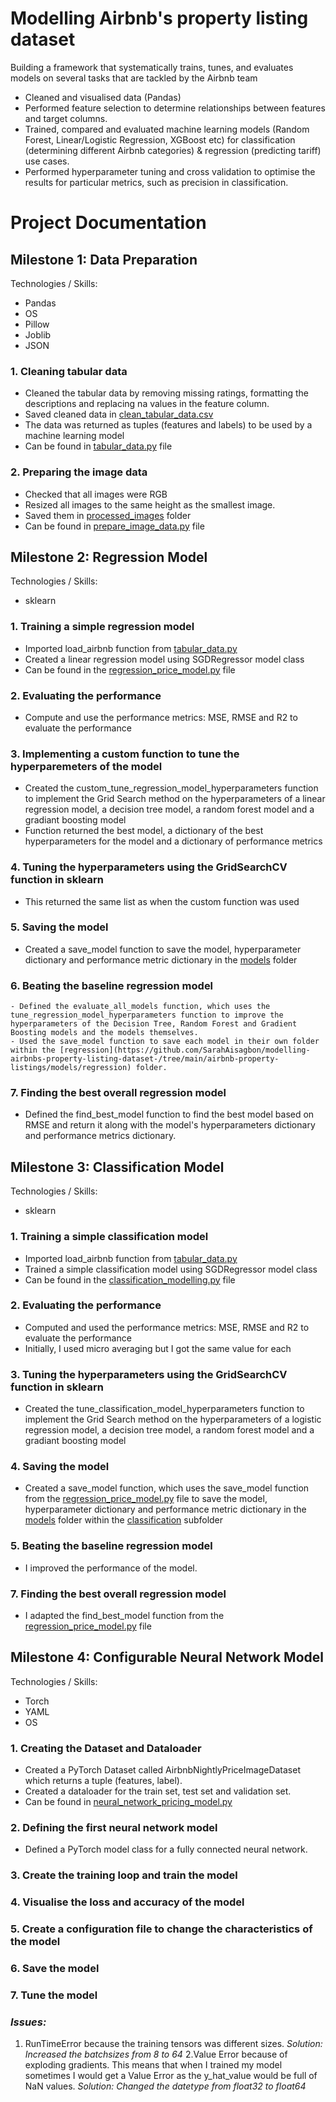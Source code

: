 # **Modelling Airbnb's property listing dataset**

Building a framework that systematically trains, tunes, and evaluates models on several tasks that are tackled by the Airbnb team
 - Cleaned and visualised data (Pandas)
 - Performed feature selection to determine relationships between features and target columns.
 - Trained, compared and evaluated machine learning models (Random Forest, Linear/Logistic Regression, XGBoost etc) for classification (determining different Airbnb categories) & regression (predicting tariff) use cases.
 - Performed hyperparameter tuning and cross validation to optimise the results for particular metrics, such as precision in classification.

# Project Documentation

## Milestone 1: Data Preparation
Technologies / Skills:
- Pandas
- OS
- Pillow
- Joblib
- JSON

### **1. Cleaning tabular data**
 - Cleaned the tabular data by removing missing ratings, formatting the descriptions and replacing na values in the feature column.
 - Saved cleaned data in [clean_tabular_data.csv](https://github.com/SarahAisagbon/modelling-airbnbs-property-listing-dataset-/blob/main/airbnb-property-listings/tabular_data/.clean_tabular_data.csv)
 - The data was returned as tuples (features and labels) to be used by a machine learning model
 - Can be found in [tabular_data.py](https://github.com/SarahAisagbon/modelling-airbnbs-property-listing-dataset-/blob/main/airbnb-property-listings/tabular_data.py) file

### **2. Preparing the image data**
- Checked that all images were RGB
- Resized all images to the same height as the smallest image.
- Saved them in [processed_images](https://github.com/SarahAisagbon/modelling-airbnbs-property-listing-dataset-/tree/main/airbnb-property-listings/processed_images) folder
- Can be found in [prepare_image_data.py](https://github.com/SarahAisagbon/modelling-airbnbs-property-listing-dataset-/blob/main/airbnb-property-listings/prepare_image_data.py) file

## Milestone 2: Regression Model
Technologies / Skills:
- sklearn

### **1. Training a simple regression model**
- Imported load_airbnb function from [tabular_data.py](https://github.com/SarahAisagbon/modelling-airbnbs-property-listing-dataset-/blob/main/airbnb-property-listings/tabular_data.py)
- Created a linear regression model using SGDRegressor model class
- Can be found in the [regression_price_model.py](https://github.com/SarahAisagbon/modelling-airbnbs-property-listing-dataset-/blob/main/airbnb-property-listings/regression_price_model.py) file

### **2. Evaluating the performance**
- Compute  and use the performance metrics: MSE, RMSE and R2 to evaluate the performance

### **3. Implementing a custom function to tune the hyperparemeters of the model**
- Created the custom_tune_regression_model_hyperparameters function to implement the Grid Search method on the hyperparameters of a linear regression model, a decision tree model, a random forest model and a gradiant boosting model
- Function returned the best model, a dictionary of the best hyperparameters for the model and a dictionary of performance metrics

### **4. Tuning the hyperparameters using the GridSearchCV function in sklearn**
- This returned the same list as when the custom function was used

### **5. Saving the model**
- Created a save_model function to save the model, hyperparameter dictionary and performance metric dictionary in the [models](https://github.com/SarahAisagbon/modelling-airbnbs-property-listing-dataset-/tree/main/airbnb-property-listings/models) folder

### **6. Beating the baseline regression model**
    - Defined the evaluate_all_models function, which uses the tune_regression_model_hyperparameters function to improve the hyperparameters of the Decision Tree, Random Forest and Gradient Boosting models and the models themselves. 
    - Used the save_model function to save each model in their own folder within the [regression](https://github.com/SarahAisagbon/modelling-airbnbs-property-listing-dataset-/tree/main/airbnb-property-listings/models/regression) folder.

### **7. Finding the best overall regression model**
- Defined the find_best_model function to find the best model based on RMSE and return it along with the model's hyperparameters dictionary and performance metrics dictionary.

## Milestone 3: Classification Model
Technologies / Skills:
- sklearn

### **1. Training a simple classification model**
- Imported load_airbnb function from [tabular_data.py](https://github.com/SarahAisagbon/modelling-airbnbs-property-listing-dataset-/blob/main/airbnb-property-listings/tabular_data.py)
- Trained a simple classification model using SGDRegressor model class
- Can be found in the [classification_modelling.py](https://github.com/SarahAisagbon/modelling-airbnbs-property-listing-dataset-/blob/main/airbnb-property-listings/classification_modelling.py) file

### **2. Evaluating the performance**
- Computed and used the performance metrics: MSE, RMSE and R2 to evaluate the performance
- Initially, I used micro averaging but I got the same value for each

### **3. Tuning the hyperparameters using the GridSearchCV function in sklearn**
- Created the tune_classification_model_hyperparameters function to implement the Grid Search method on the hyperparameters of a logistic regression model, a decision tree model, a random forest model and a gradiant boosting model

### **4. Saving the model**
- Created a save_model function, which uses the save_model function from the [regression_price_model.py](https://github.com/SarahAisagbon/modelling-airbnbs-property-listing-dataset-/blob/main/airbnb-property-listings/regression_price_model.py) file to save the model, hyperparameter dictionary and performance metric dictionary in the [models](https://github.com/SarahAisagbon/modelling-airbnbs-property-listing-dataset-/tree/main/airbnb-property-listings/models) folder within the [classification](https://github.com/SarahAisagbon/modelling-airbnbs-property-listing-dataset-/tree/main/airbnb-property-listings/models/classification) subfolder

### **5. Beating the baseline regression model**
- I improved the performance of the model.

### **7. Finding the best overall regression model**
- I adapted the find_best_model function from the [regression_price_model.py](https://github.com/SarahAisagbon/modelling-airbnbs-property-listing-dataset-/blob/main/airbnb-property-listings/regression_price_model.py) file

## Milestone 4: Configurable Neural Network Model
Technologies / Skills:
- Torch
- YAML
- OS

### **1. Creating the Dataset and Dataloader**
- Created a PyTorch Dataset called AirbnbNightlyPriceImageDataset which returns a tuple (features, label).
- Created a dataloader for the train set, test set and validation set.
- Can be found in [neural_network_pricing_model.py](https://github.com/SarahAisagbon/modelling-airbnbs-property-listing-dataset-/blob/main/airbnb-property-listings/neural_network_pricing_model.py)

### **2. Defining the first neural network model**
- Defined a PyTorch model class for a fully connected neural network.
### **3. Create the training loop and train the model**
### **4. Visualise the loss and accuracy of the model**
### **5. Create a configuration file to change the characteristics of the model**
### **6. Save the model**
### **7. Tune the model**

### *Issues:*
1. RunTimeError because the training tensors was different sizes.
*Solution: Increased the batchsizes from 8 to 64*
2.Value Error because of exploding gradients. This means that when I trained my model sometimes I would get a Value Error as the y_hat_value would be full of NaN values.
*Solution: Changed the datetype from float32 to float64*


